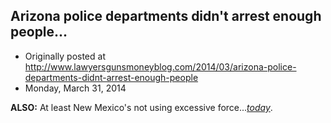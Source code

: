 ## Arizona police departments didn't arrest enough people...

 * Originally posted at http://www.lawyersgunsmoneyblog.com/2014/03/arizona-police-departments-didnt-arrest-enough-people
 * Monday, March 31, 2014

**ALSO:** At least New Mexico's not using excessive force..._[today](http://www.rawstory.com/rs/2014/03/31/protest-over-excessive-force-by-albuquerque-police-department-ends-without-use-of-it/)_.